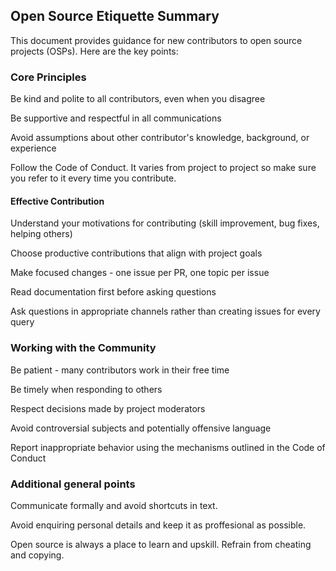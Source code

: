 ## Open Source Etiquette Summary

This document provides guidance for new contributors to open source projects (OSPs). Here are the key points:

### Core Principles

Be kind and polite to all contributors, even when you disagree

Be supportive and respectful in all communications

Avoid assumptions about other contributor's knowledge, background, or experience

Follow the Code of Conduct. It varies from project to project so make sure you refer to it every time you contribute.

#### Effective Contribution

Understand your motivations for contributing (skill improvement, bug fixes, helping others)

Choose productive contributions that align with project goals

Make focused changes - one issue per PR, one topic per issue

Read documentation first before asking questions

Ask questions in appropriate channels rather than creating issues for every query

### Working with the Community

Be patient - many contributors work in their free time

Be timely when responding to others

Respect decisions made by project moderators

Avoid controversial subjects and potentially offensive language

Report inappropriate behavior using the mechanisms outlined in the Code of Conduct

### Additional general points 

Communicate formally and avoid shortcuts in text.

Avoid enquiring personal details and keep it as proffesional as possible.

Open source is always a place to learn and upskill. Refrain from cheating and copying.